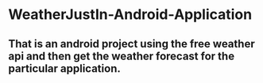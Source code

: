 # WeatherJustIn-Android-Application
## That is an android project using the free weather api and then get the weather forecast for the particular application.
